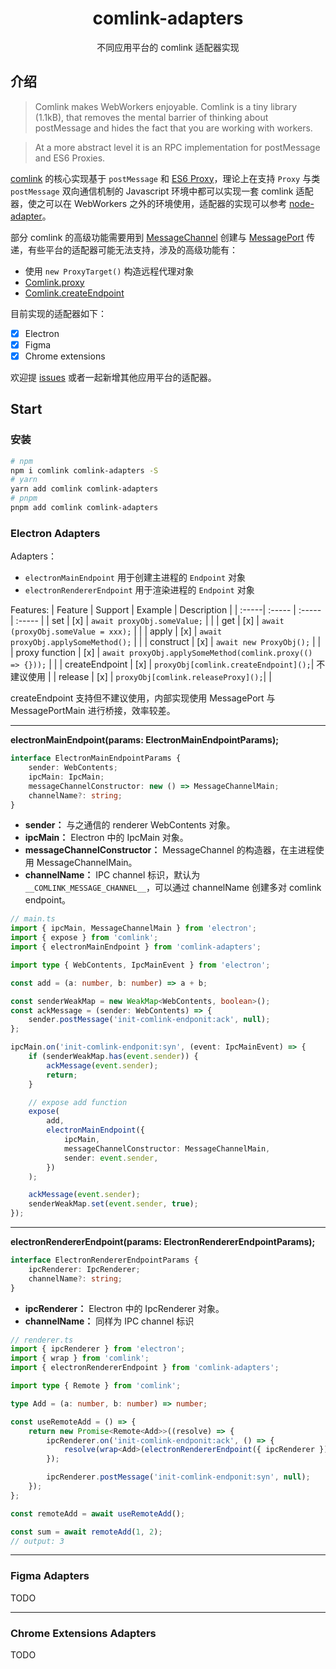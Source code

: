 <h1 align="center">comlink-adapters</h1>

<div align="center">
不同应用平台的 comlink 适配器实现
</div>

## 介绍

> Comlink makes WebWorkers enjoyable. Comlink is a tiny library (1.1kB), that removes the mental barrier of thinking about postMessage and hides the fact that you are working with workers.

> At a more abstract level it is an RPC implementation for postMessage and ES6 Proxies.

[comlink](https://github.com/GoogleChromeLabs/comlink) 的核心实现基于 `postMessage` 和 [ES6 Proxy](https://developer.mozilla.org/en-US/docs/Web/JavaScript/Reference/Global_Objects/Proxy)，理论上在支持 `Proxy` 与类 `postMessage` 双向通信机制的 Javascript 环境中都可以实现一套 comlink 适配器，使之可以在 WebWorkers 之外的环境使用，适配器的实现可以参考 [node-adapter](https://github.com/GoogleChromeLabs/comlink/blob/main/src/node-adapter.ts)。


部分 comlink 的高级功能需要用到 [MessageChannel](https://developer.mozilla.org/en-US/docs/Web/API/MessageChannel) 创建与 [MessagePort](https://developer.mozilla.org/en-US/docs/Web/API/MessagePort) 传递，有些平台的适配器可能无法支持，涉及的高级功能有：

- 使用 `new ProxyTarget()` 构造远程代理对象
- [Comlink.proxy](https://github.com/GoogleChromeLabs/comlink#comlinktransfervalue-transferables-and-comlinkproxyvalue)
- [Comlink.createEndpoint](https://github.com/GoogleChromeLabs/comlink#comlinkcreateendpoint)


目前实现的适配器如下：

- [x] Electron
- [x] Figma
- [x] Chrome extensions

欢迎提 [issues](https://github.com/kinglisky/comlink-adapters/issues) 或者一起新增其他应用平台的适配器。

## Start

### 安装

```bash
# npm
npm i comlink comlink-adapters -S
# yarn
yarn add comlink comlink-adapters
# pnpm
pnpm add comlink comlink-adapters
```

### Electron Adapters

Adapters：
- `electronMainEndpoint` 用于创建主进程的 `Endpoint` 对象
- `electronRendererEndpoint` 用于渲染进程的 `Endpoint` 对象

Features:
| Feature | Support | Example | Description |
| :-----| :----- | :----- | :----- |
| set | [x] | `await proxyObj.someValue;` | |
| get | [x] | `await (proxyObj.someValue = xxx);` | |
| apply | [x] | `await proxyObj.applySomeMethod();` | |
| construct | [x] | `await new ProxyObj();` | |
| proxy function | [x] | `await proxyObj.applySomeMethod(comlink.proxy(() => {}));` | |
| createEndpoint | [x] | `proxyObj[comlink.createEndpoint]();`| 不建议使用 |
| release | [x] | `proxyObj[comlink.releaseProxy]();`| |

createEndpoint 支持但不建议使用，内部实现使用 MessagePort 与 MessagePortMain 进行桥接，效率较差。

---

**electronMainEndpoint(params: ElectronMainEndpointParams);**

```typescript
interface ElectronMainEndpointParams {
    sender: WebContents;
    ipcMain: IpcMain;
    messageChannelConstructor: new () => MessageChannelMain;
    channelName?: string;
}
```
- **sender：** 与之通信的 renderer WebContents 对象。
- **ipcMain：** Electron 中的 IpcMain 对象。
- **messageChannelConstructor：** MessageChannel 的构造器，在主进程使用 MessageChannelMain。
- **channelName：** IPC channel 标识，默认为 `__COMLINK_MESSAGE_CHANNEL__`，可以通过 channelName 创建多对 comlink endpoint。

```typescript
// main.ts
import { ipcMain, MessageChannelMain } from 'electron';
import { expose } from 'comlink';
import { electronMainEndpoint } from 'comlink-adapters';

import type { WebContents, IpcMainEvent } from 'electron';

const add = (a: number, b: number) => a + b;

const senderWeakMap = new WeakMap<WebContents, boolean>();
const ackMessage = (sender: WebContents) => {
    sender.postMessage('init-comlink-endponit:ack', null);
};

ipcMain.on('init-comlink-endponit:syn', (event: IpcMainEvent) => {
    if (senderWeakMap.has(event.sender)) {
        ackMessage(event.sender);
        return;
    }

    // expose add function
    expose(
        add,
        electronMainEndpoint({
            ipcMain,
            messageChannelConstructor: MessageChannelMain,
            sender: event.sender,
        })
    );

    ackMessage(event.sender);
    senderWeakMap.set(event.sender, true);
});
```
---

**electronRendererEndpoint(params: ElectronRendererEndpointParams);** 

```typescript
interface ElectronRendererEndpointParams {
    ipcRenderer: IpcRenderer;
    channelName?: string;
}
```

- **ipcRenderer：** Electron 中的 IpcRenderer 对象。
- **channelName：** 同样为 IPC channel 标识

```typescript
// renderer.ts
import { ipcRenderer } from 'electron';
import { wrap } from 'comlink';
import { electronRendererEndpoint } from 'comlink-adapters';

import type { Remote } from 'comlink';

type Add = (a: number, b: number) => number;

const useRemoteAdd = () => {
    return new Promise<Remote<Add>>((resolve) => {
        ipcRenderer.on('init-comlink-endponit:ack', () => {
            resolve(wrap<Add>(electronRendererEndpoint({ ipcRenderer })));
        });

        ipcRenderer.postMessage('init-comlink-endponit:syn', null);
    });
};

const remoteAdd = await useRemoteAdd();

const sum = await remoteAdd(1, 2);
// output: 3
```

---
### Figma Adapters

TODO

---
### Chrome Extensions Adapters

TODO